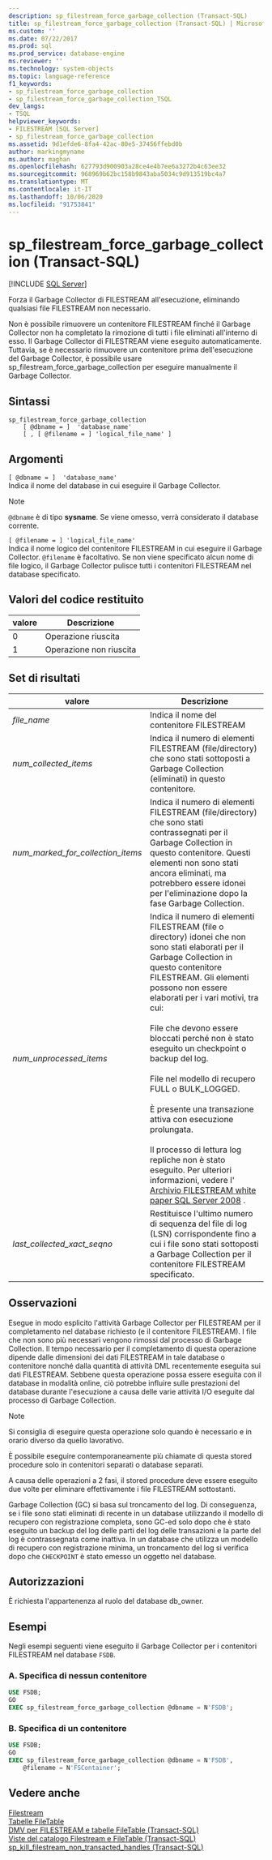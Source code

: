 ```yaml
---
description: sp_filestream_force_garbage_collection (Transact-SQL)
title: sp_filestream_force_garbage_collection (Transact-SQL) | Microsoft Docs
ms.custom: ''
ms.date: 07/22/2017
ms.prod: sql
ms.prod_service: database-engine
ms.reviewer: ''
ms.technology: system-objects
ms.topic: language-reference
f1_keywords:
- sp_filestream_force_garbage_collection
- sp_filestream_force_garbage_collection_TSQL
dev_langs:
- TSQL
helpviewer_keywords:
- FILESTREAM [SQL Server]
- sp_filestream_force_garbage_collection
ms.assetid: 9d1efde6-8fa4-42ac-80e5-37456ffebd0b
author: markingmyname
ms.author: maghan
ms.openlocfilehash: 627793d900903a28ce4e4b7ee6a3272b4c63ee32
ms.sourcegitcommit: 968969b62bc158b9843aba5034c9d913519bc4a7
ms.translationtype: MT
ms.contentlocale: it-IT
ms.lasthandoff: 10/06/2020
ms.locfileid: "91753841"
---
```

# <a name="sp_filestream_force_garbage_collection-transact-sql"></a>sp_filestream_force_garbage_collection (Transact-SQL)
[!INCLUDE [SQL Server](../../includes/applies-to-version/sqlserver.md)]

  Forza il Garbage Collector di FILESTREAM all'esecuzione, eliminando qualsiasi file FILESTREAM non necessario.  
  
 Non è possibile rimuovere un contenitore FILESTREAM finché il Garbage Collector non ha completato la rimozione di tutti i file eliminati all'interno di esso. Il Garbage Collector di FILESTREAM viene eseguito automaticamente. Tuttavia, se è necessario rimuovere un contenitore prima dell'esecuzione del Garbage Collector, è possibile usare sp_filestream_force_garbage_collection per eseguire manualmente il Garbage Collector.  
  
  
## <a name="syntax"></a>Sintassi  
  
```  
sp_filestream_force_garbage_collection
    [ @dbname = ]  'database_name'
    [ , [ @filename = ] 'logical_file_name' ]
```  
  
## <a name="arguments"></a>Argomenti  
 `[ @dbname = ]  'database_name'`  
 Indica il nome del database in cui eseguire il Garbage Collector.  
  
> [!NOTE]  
> `@dbname` è di tipo **sysname**. Se viene omesso, verrà considerato il database corrente.  
  
 `[ @filename = ] 'logical_file_name'`  
 Indica il nome logico del contenitore FILESTREAM in cui eseguire il Garbage Collector. `@filename` è facoltativo. Se non viene specificato alcun nome di file logico, il Garbage Collector pulisce tutti i contenitori FILESTREAM nel database specificato.  
  
## <a name="return-code-values"></a>Valori del codice restituito  
  
| valore | Descrizione |
| ----- | ----------- |   
|0|Operazione riuscita|  
|1|Operazione non riuscita|  
  
## <a name="result-sets"></a>Set di risultati  
  
|valore|Descrizione|  
|-----------|-----------------|  
|*file_name*|Indica il nome del contenitore FILESTREAM|  
|*num_collected_items*|Indica il numero di elementi FILESTREAM (file/directory) che sono stati sottoposti a Garbage Collection (eliminati) in questo contenitore.|  
|*num_marked_for_collection_items*|Indica il numero di elementi FILESTREAM (file/directory) che sono stati contrassegnati per il Garbage Collection in questo contenitore. Questi elementi non sono stati ancora eliminati, ma potrebbero essere idonei per l'eliminazione dopo la fase Garbage Collection.|  
|*num_unprocessed_items*|Indica il numero di elementi FILESTREAM (file o directory) idonei che non sono stati elaborati per il Garbage Collection in questo contenitore FILESTREAM. Gli elementi possono non essere elaborati per i vari motivi, tra cui:<br /><br /> File che devono essere bloccati perché non è stato eseguito un checkpoint o backup del log.<br /><br /> File nel modello di recupero FULL o BULK_LOGGED.<br /><br /> È presente una transazione attiva con esecuzione prolungata.<br /><br /> Il processo di lettura log repliche non è stato eseguito. Per ulteriori informazioni, vedere l' [Archivio FILESTREAM white paper SQL Server 2008](/previous-versions/sql/sql-server-2008/hh461480(v=msdn.10)) .|  
|*last_collected_xact_seqno*|Restituisce l'ultimo numero di sequenza del file di log (LSN) corrispondente fino a cui i file sono stati sottoposti a Garbage Collection per il contenitore FILESTREAM specificato.|  
  
## <a name="remarks"></a>Osservazioni  
 Esegue in modo esplicito l'attività Garbage Collector per FILESTREAM per il completamento nel database richiesto (e il contenitore FILESTREAM). I file che non sono più necessari vengono rimossi dal processo di Garbage Collection. Il tempo necessario per il completamento di questa operazione dipende dalle dimensioni dei dati FILESTREAM in tale database o contenitore nonché dalla quantità di attività DML recentemente eseguita sui dati FILESTREAM. Sebbene questa operazione possa essere eseguita con il database in modalità online, ciò potrebbe influire sulle prestazioni del database durante l'esecuzione a causa delle varie attività I/O eseguite dal processo di Garbage Collection.  
  
> [!NOTE]  
>  Si consiglia di eseguire questa operazione solo quando è necessario e in orario diverso da quello lavorativo.  
  
È possibile eseguire contemporaneamente più chiamate di questa stored procedure solo in contenitori separati o database separati.  

A causa delle operazioni a 2 fasi, il stored procedure deve essere eseguito due volte per eliminare effettivamente i file FILESTREAM sottostanti.  

Garbage Collection (GC) si basa sul troncamento del log. Di conseguenza, se i file sono stati eliminati di recente in un database utilizzando il modello di recupero con registrazione completa, sono GC-ed solo dopo che è stato eseguito un backup del log delle parti del log delle transazioni e la parte del log è contrassegnata come inattiva. In un database che utilizza un modello di recupero con registrazione minima, un troncamento del log si verifica dopo che `CHECKPOINT` è stato emesso un oggetto nel database.  


## <a name="permissions"></a>Autorizzazioni  
 È richiesta l'appartenenza al ruolo del database db_owner.  
  
## <a name="examples"></a>Esempi  
 Negli esempi seguenti viene eseguito il Garbage Collector per i contenitori FILESTREAM nel database `FSDB`.  
  
### <a name="a-specifying-no-container"></a>A. Specifica di nessun contenitore  
  
```sql  
USE FSDB;  
GO  
EXEC sp_filestream_force_garbage_collection @dbname = N'FSDB';  
```  
  
### <a name="b-specifying-a-container"></a>B. Specifica di un contenitore  
  
```sql  
USE FSDB;  
GO  
EXEC sp_filestream_force_garbage_collection @dbname = N'FSDB',
    @filename = N'FSContainer';  
```  
  
## <a name="see-also"></a>Vedere anche  
[Filestream](../../relational-databases/blob/filestream-sql-server.md)
<br>[Tabelle FileTable](../../relational-databases/blob/filetables-sql-server.md)
<br>[DMV per FILESTREAM e tabelle FileTable (Transact-SQL)](../system-dynamic-management-views/filestream-and-filetable-dynamic-management-views-transact-sql.md)
<br>[Viste del catalogo Filestream e FileTable (Transact-SQL)](../system-catalog-views/filestream-and-filetable-catalog-views-transact-sql.md)
<br>[sp_kill_filestream_non_transacted_handles (Transact-SQL)](filestream-and-filetable-sp-kill-filestream-non-transacted-handles.md)
  
